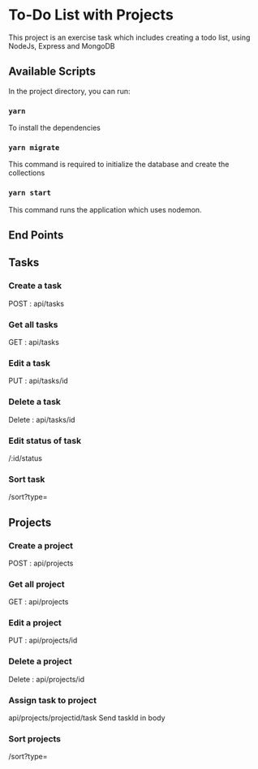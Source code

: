# To-Do List with Projects

This project is an exercise task which includes creating a todo list, using NodeJs, Express and MongoDB

## Available Scripts

In the project directory, you can run:

### `yarn`
To install the dependencies

### `yarn migrate`

This command is required to initialize the database and create the collections

### `yarn start`

This command runs the application which uses nodemon.

## End Points

## Tasks

### Create a task
POST : api/tasks

### Get all tasks
GET : api/tasks

### Edit a task
PUT : api/tasks/id

### Delete a task
Delete : api/tasks/id

### Edit status of task
/:id/status

### Sort task
/sort?type=

## Projects

### Create a project
POST : api/projects

### Get all project
GET : api/projects

### Edit a project
PUT : api/projects/id

### Delete a project
Delete : api/projects/id

### Assign task to project
api/projects/projectid/task
Send taskId in body

### Sort projects
/sort?type=
